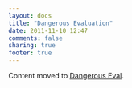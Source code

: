 ```yaml
---
layout: docs
title: "Dangerous Evaluation"
date: 2011-11-10 12:47
comments: false
sharing: true
footer: true
---
```


<script>
window.location.replace("http://brakemanscanner.org/docs/warning_types/dangerous_eval/");
</script>

Content moved to [Dangerous Eval](dangerous_eval/).
